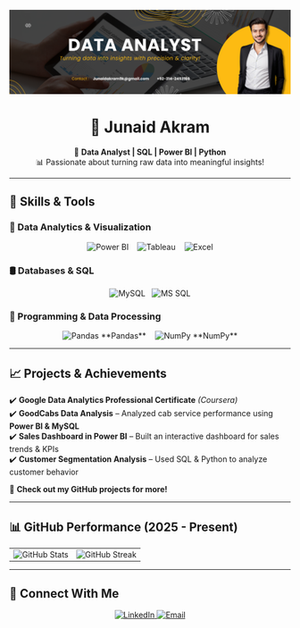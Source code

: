 ![logo](https://github.com/JunaidAkram0/Junaid-Akram-/blob/main/banner2.png)
<h1 align="center">👋 Junaid Akram</h1>

<p align="center">
  🎯 <strong>Data Analyst | SQL | Power BI | Python</strong> <br>
  📊 Passionate about turning raw data into meaningful insights!
</p>

---

## 🚀 Skills & Tools  

### 📌 Data Analytics & Visualization  
<p align="center">
  <img src="https://img.icons8.com/color/50/power-bi.png" alt="Power BI"/>  &nbsp;&nbsp;
  <img src="https://img.icons8.com/color/50/tableau-software.png" alt="Tableau"/> &nbsp;&nbsp;
  <img src="https://img.icons8.com/color/50/microsoft-excel-2019.png" alt="Excel"/> 
</p>

### 🛢 Databases & SQL  
<p align="center">
  <img src="https://img.icons8.com/color/50/mysql.png" alt="MySQL"/>&nbsp;&nbsp;
  <img src="https://img.icons8.com/color/50/microsoft-sql-server.png" alt="MS SQL"/>  
</p>

### 🐍 Programming & Data Processing  
<p align="center">
  <img src="https://img.icons8.com/color/50/pandas.png" alt="Pandas"/> **Pandas** &nbsp;&nbsp;
  <img src="https://img.icons8.com/color/50/numpy.png" alt="NumPy"/> **NumPy**
</p>

---

## 📈 Projects & Achievements  

✔️ **Google Data Analytics Professional Certificate** *(Coursera)*  
✔️ **GoodCabs Data Analysis** – Analyzed cab service performance using **Power BI & MySQL**  
✔️ **Sales Dashboard in Power BI** – Built an interactive dashboard for sales trends & KPIs  
✔️ **Customer Segmentation Analysis** – Used SQL & Python to analyze customer behavior  

📌 **Check out my GitHub projects for more!**  

---

## 📊 **GitHub Performance (2025 - Present)**  

<div align="center">

<table>
  <tr>
    <td><img src="https://github-readme-stats.vercel.app/api?username=JunaidAkram0&show_icons=true&theme=dark&hide_border=true" alt="GitHub Stats"/></td>
    <td><img src="https://streak-stats.demolab.com?user=JunaidAkram0&theme=dark&hide_border=true" alt="GitHub Streak"/></td>
  </tr>
</table>

</div>




---

## 🔗 **Connect With Me**  

<div align="center">

<a href="https://www.linkedin.com/in/junaid-akram-data-analyst/" target="_blank">
<img src="https://img.icons8.com/fluency/50/xuvGCOXi8Wyg/linkedin.png" alt="LinkedIn" title="LinkedIn"/>
</a>

<a href="mailto:Junaidakram9k@gmail.com">
<img src="https://img.icons8.com/fluency/50/s4DpjivRujxq/mail.png" alt="Email" title="Email"/>
</a>

</div>
